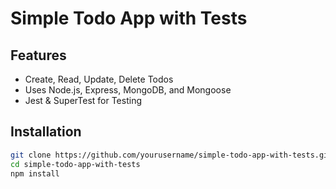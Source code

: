 # Simple Todo App with Tests

## Features
- Create, Read, Update, Delete Todos
- Uses Node.js, Express, MongoDB, and Mongoose
- Jest & SuperTest for Testing

## Installation
```sh
git clone https://github.com/yourusername/simple-todo-app-with-tests.git
cd simple-todo-app-with-tests
npm install
